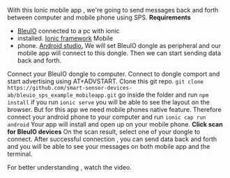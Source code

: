 With this Ionic mobile app , we're going to send messages back and forth between computer and mobile phone  using SPS.
**Requirements** 

 - [BleuIO](https://www.bleuio.com/) connected to a pc with ionic
 -    installed. [Ionic framework](https://ionicframework.com/docs/) Mobile
 -    phone. [Android studio.](https://developer.android.com/studio)
We will set BleuIO dongle as peripheral and our mobile app will connect to this dongle. Then we can start sending data back and forth. 

Connect your BleuIO dongle to computer. 
Connect to dongle comport and start advertising using AT+ADVSTART. 
Clone this git repo. `git clone https://github.com/smart-sensor-devices-ab/bleuio_sps_example_mobileapp.git`
go inside the folder and run `npm install`
if you run `ionic serve` you will be able to see the layout on the browser. But for this app we need mobile phones native feature. Therefore connect your android phone to your computer and run `ionic cap run android`
Your app will install and open up on your mobile phone. 
**Click scan for BleuIO devices**
On the scan result, select one of your dongle to connect.
After successful connection , you can send data back and forth and you will be able to see your messages on both mobile app and the terminal.

For better understanding , watch the video.